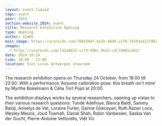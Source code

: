 ```yaml
---
layout: event.liquid
tags: event
year: 2024
section_website_2024: event
title: Research Exhibition Opening
type: Opening
author: SLARG
main_image: https://ucarecdn.com/76843947-6e1b-46d9-a170-74193ad13700/
images:
  - https://ucarecdn.com/fa2a8b33-cc74-49bc-9e13-c4c34901cde3/
date: 2024-10-24
time: 18:00 - 22:00
location: Sint Lucas Antwerpen showroom
---
```

 The research exhibition opens on Thursday 24 October, from 18:00 till 22:00. With a performance ‘Assume calibration pose: this breath isn't mine’ by Myrthe Bokelmann & Cèlia Tort Pujol at 20:00.

The exhibition displays works by several researchers, opening up vistas to their various research questions: Tundé Adefioye, Bianca Baldi, Sammy Baloji, Annelys de Vet, Loraine Furter, Garine Gokceyan, Ruth Razan Loos, Wesley Meuris, Joud Toamah, Danial Shah, Robin Vanbesien, Saskia Van der Gucht, Pierre-Antoine Vettorello, Việt Vũ.
